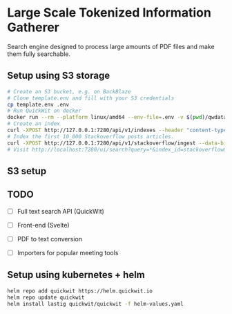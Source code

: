# Large Scale Tokenized Information Gatherer

Search engine designed to process large amounts of PDF files and make them fully searchable.

## Setup using S3 storage

```sh
# Create an S3 bucket, e.g. on BackBlaze
# Clone template.env and fill with your S3 credentials
cp template.env .env
# Run QuickWit on docker
docker run --rm --platform linux/amd64 --env-file=.env -v $(pwd)/qwdata:/quickwit/qwdata -p 127.0.0.1:7280:7280 quickwit/quickwit run
# Create an index
curl -XPOST http://127.0.0.1:7280/api/v1/indexes --header "content-type: application/yaml" --data-binary @./stackoverflow-index-config.yaml
# Index the first 10_000 Stackoverflow posts articles.
curl -XPOST http://127.0.0.1:7280/api/v1/stackoverflow/ingest --data-binary @stackoverflow.posts.transformed-10000.json
# Visit http://localhost:7280/ui/search?query=*&index_id=stackoverflow&max_hits=10&sort_by_field=-creationDate
```

## S3 setup


## TODO

- [ ] Full text search API (QuickWit)
- [ ] Front-end (Svelte)
- [ ] PDF to text conversion
- [ ] Importers for popular meeting tools


## Setup using kubernetes + helm

```sh
helm repo add quickwit https://helm.quickwit.io
helm repo update quickwit
helm install lastig quickwit/quickwit -f helm-values.yaml
```
